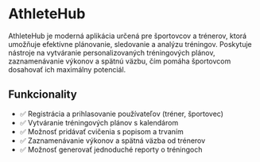 # AthleteHub

AthleteHub je moderná aplikácia určená pre športovcov a trénerov, ktorá umožňuje efektívne plánovanie, sledovanie a analýzu tréningov. Poskytuje nástroje na vytváranie personalizovaných tréningových plánov, zaznamenávanie výkonov a spätnú väzbu, čím pomáha športovcom dosahovať ich maximálny potenciál.

## Funkcionality
- ✅ Registrácia a prihlasovanie používateľov (tréner, športovec)
- ✅ Vytváranie tréningových plánov s kalendárom
- ✅ Možnosť pridávať cvičenia s popisom a trvaním
- ✅ Zaznamenávanie výkonov a spätná väzba od trénerov
- ✅ Možnosť generovať jednoduché reporty o tréningoch
